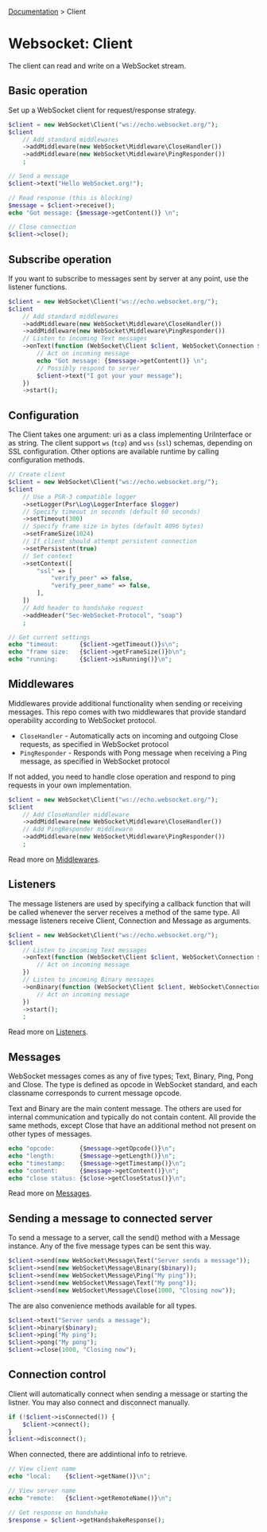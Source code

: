 [Documentation](Index.md) > Client

# Websocket: Client

The client can read and write on a WebSocket stream.

## Basic operation

Set up a WebSocket client for request/response strategy.

```php
$client = new WebSocket\Client("ws://echo.websocket.org/");
$client
    // Add standard middlewares
    ->addMiddleware(new WebSocket\Middleware\CloseHandler())
    ->addMiddleware(new WebSocket\Middleware\PingResponder())
    ;

// Send a message
$client->text("Hello WebSocket.org!");

// Read response (this is blocking)
$message = $client->receive();
echo "Got message: {$message->getContent()} \n";

// Close connection
$client->close();
```

## Subscribe operation

If you want to subscribe to messages sent by server at any point, use the listener functions.

```php
$client = new WebSocket\Client("ws://echo.websocket.org/");
$client
    // Add standard middlewares
    ->addMiddleware(new WebSocket\Middleware\CloseHandler())
    ->addMiddleware(new WebSocket\Middleware\PingResponder())
    // Listen to incoming Text messages
    ->onText(function (WebSocket\Client $client, WebSocket\Connection $connection, WebSocket\Message\Message $message) {
        // Act on incoming message
        echo "Got message: {$message->getContent()} \n";
        // Possibly respond to server
        $client->text("I got your your message");
    })
    ->start();
```

## Configuration

The Client takes one argument: uri as a class implementing UriInterface or as string.
The client support `ws` (`tcp`) and `wss` (`ssl`) schemas, depending on SSL configuration.
Other options are available runtime by calling configuration methods.

```php
// Create client
$client = new WebSocket\Client("ws://echo.websocket.org/");
$client
    // Use a PSR-3 compatible logger
    ->setLogger(Psr\Log\LoggerInterface $logger)
    // Specify timeout in seconds (default 60 seconds)
    ->setTimeout(300)
    // Specify frame size in bytes (default 4096 bytes)
    ->setFrameSize(1024)
    // If client should attempt persistent connection
    ->setPersistent(true)
    // Set context
    ->setContext([
        "ssl" => [
            "verify_peer" => false,
            "verify_peer_name" => false,
        ],
    ])
    // Add header to handshake request
    ->addHeader("Sec-WebSocket-Protocol", "soap")
    ;

// Get current settings
echo "timeout:      {$client->getTimeout()}s\n";
echo "frame size:   {$client->getFrameSize()}b\n";
echo "running:      {$client->isRunning()}\n";
```

## Middlewares

Middlewares provide additional functionality when sending or receiving messages.
This repo comes with two middlewares that provide standard operability according to WebSocket protocol.

* `CloseHandler` - Automatically acts on incoming and outgoing Close requests, as specified in WebSocket protocol
* `PingResponder` - Responds with Pong message when receiving a Ping message, as specified in WebSocket protocol

If not added, you need to handle close operation and respond to ping requests in your own implementation.

```php
$client = new WebSocket\Client("ws://echo.websocket.org/");
$client
    // Add CloseHandler middleware
    ->addMiddleware(new WebSocket\Middleware\CloseHandler())
    // Add PingResponder middleware
    ->addMiddleware(new WebSocket\Middleware\PingResponder())
    ;
```

Read more on [Middlewares](Middlewares.md).

## Listeners

The message listeners are used by specifying a callback function that will be called
whenever the server receives a method of the same type.
All message listeners receive Client, Connection and Message as arguments.

```php
$client = new WebSocket\Client("ws://echo.websocket.org/");
$client
    // Listen to incoming Text messages
    ->onText(function (WebSocket\Client $client, WebSocket\Connection $connection, WebSocket\Message\Text $message) {
        // Act on incoming message
    })
    // Listen to incoming Binary messages
    ->onBinary(function (WebSocket\Client $client, WebSocket\Connection $connection, WebSocket\Message\Binary $message) {
        // Act on incoming message
    })
    ->start();
    ;
```

Read more on [Listeners](Listener.md).

## Messages

WebSocket messages comes as any of five types; Text, Binary, Ping, Pong and Close.
The type is defined as opcode in WebSocket standard, and each classname corresponds to current message opcode.

Text and Binary are the main content message. The others are used for internal communication and typically do not contain content.
All provide the same methods, except Close that have an additional method not present on other types of messages.

```php
echo "opcode:       {$message->getOpcode()}\n";
echo "length:       {$message->getLength()}\n";
echo "timestamp:    {$message->getTimestamp()}\n";
echo "content:      {$message->getContent()}\n";
echo "close status: {$close->getCloseStatus()}\n";
```

Read more on [Messages](Message.md).

## Sending a message to connected server

To send a message to a server, call the send() method with a Message instance.
Any of the five message types can be sent this way.

```php
$client->send(new WebSocket\Message\Text("Server sends a message"));
$client->send(new WebSocket\Message\Binary($binary));
$client->send(new WebSocket\Message\Ping("My ping"));
$client->send(new WebSocket\Message\Text("My pong"));
$client->send(new WebSocket\Message\Close(1000, "Closing now"));
```
The are also convenience methods available for all types.
```php
$client->text("Server sends a message");
$client->binary($binary);
$client->ping("My ping");
$client->pong("My pong");
$client->close(1000, "Closing now");
```

## Connection control

Client will automatically connect when sending a message or starting the listner.
You may also connect and disconnect manually.

```php
if (!$client->isConnected()) {
    $client->connect();
}
$client->disconnect();
```

When connected, there are addintional info to retrieve.

```php
// View client name
echo "local:    {$client->getName()}\n";

// View server name
echo "remote:   {$client->getRemoteName()}\n";

// Get response on handshake
$response = $client->getHandshakeResponse();
```
